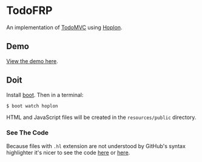 # TodoFRP

An implementation of [TodoMVC][1] using [Hoplon][2].

## Demo

[View the demo here][3].

## Doit

Install [boot][4]. Then in a terminal:

```
$ boot watch hoplon
```

HTML and JavaScript files will be created in the `resources/public` directory.

### See The Code

Because files with `.hl` extension are not understood by GitHub's syntax 
highlighter it's nicer to see the code [here][5] or [here][6].

[1]: http://todomvc.com
[2]: http://github.com/tailrecursion/hoplon
[3]: http://micha.github.com/todofrp
[4]: https://github.com/tailrecursion/boot
[5]: https://github.com/tailrecursion/hoplon-demos/blob/master/todoFRP/doc/index.1.cljs
[6]: https://github.com/tailrecursion/hoplon-demos/blob/master/todoFRP/doc/index.2.cljs

